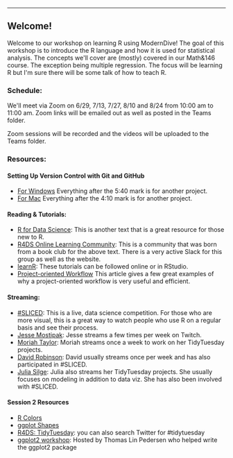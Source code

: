 
*** 
## Welcome!

Welcome to our workshop on learning R using ModernDive! The goal of this workshop is to introduce the R language and how it is used for statistical analysis. The concepts we'll cover are (mostly) covered in our Math&146 course. The exception being multiple regression. The focus will be learning R but I'm sure there will be some talk of how to teach R. 

### Schedule:
We'll meet via Zoom on 6/29, 7/13, 7/27, 8/10 and 8/24 from 10:00 am to 11:00 am. Zoom links will be emailed out as well as posted in the Teams folder. 

Zoom sessions will be recorded and the videos will be uploaded to the Teams folder. 

### Resources:

#### Setting Up Version Control with Git and GitHub
* [For Windows](https://youtu.be/lHz-r2lJ2o8) Everything after the 5:40 mark is for another project.
* [For Mac](https://youtu.be/yfCe39JKBTE) Everything after the 4:10 mark is for another project.

#### Reading & Tutorials:
* [R for Data Science](https://r4ds.had.co.nz): This is another text that is a great resource for those new to R. 
* [R4DS Online Learning Community](https://www.rfordatasci.com): This is a community that was born from a book club for the above text. There is a very active Slack for this group as well as the website. 
* [learnR](https://rstudio.github.io/learnr/): These tutorials can be followed online or in RStudio.
* [Project-oriented Workflow](https://www.tidyverse.org/blog/2017/12/workflow-vs-script/) This article gives a few great examples of why a project-oriented workflow is very useful and efficient. 

#### Streaming:

* [#SLICED](https://www.notion.so/SLICED-Show-c7bd26356e3a42279e2dfbafb0480073): This is a live, data science competition. For those who are more visual, this is a great way to watch people who use R on a regular basis and see their process. 
* [Jesse Mostipak](https://www.twitch.tv/kierisi): Jesse streams a few times per week on Twitch.
* [Moriah Taylor](https://www.twitch.tv/moriah_streamR): Moriah streams once a week to work on her TidyTuesday projects. 
* [David Robinson](https://www.youtube.com/channel/UCeiiqmVK07qhY-wvg3IZiZQ): David usually streams once per week and has also participated in \#SLICED.
* [Julia Silge](https://www.youtube.com/channel/UCTTBgWyJl2HrrhQOOc710kA): Julia also streams her TidyTuesday projects. She usually focuses on modeling in addition to data viz. She has also been involved with \#SLICED.

#### Session 2 Resources
* [R Colors](http://www.stat.columbia.edu/~tzheng/files/Rcolor.pdf)
* [ggplot Shapes](https://www.google.com/search?q=ggplot2+shapes&sxsrf=ALeKk034-Ctt49yx7pGC2gw5C47Pp5Z1ow:1626207078767&tbm=isch&source=iu&ictx=1&fir=lUw3nrgRKV8ynM%252CIUJ7_WAFJeseUM%252C_&vet=1&usg=AI4_-kTnTzMHlYnJgmnzjPDlko-F9bTTJQ&sa=X&ved=2ahUKEwjq4Yq67eDxAhXHjp4KHTeiDxoQ9QF6BAgSEAE&biw=1502&bih=710#imgrc=lUw3nrgRKV8ynM)
* [R4DS: TidyTuesday](https://github.com/rfordatascience/tidytuesday): you can also search Twitter for \#tidytuesday
* [ggplot2 workshop](https://www.youtube.com/watch?v=h29g21z0a68): Hosted by Thomas Lin Pedersen who helped write the ggplot2 package
